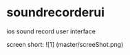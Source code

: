 soundrecorderui
===============

ios sound record user interface

screen short:
![1] (master/screeShot.png)
